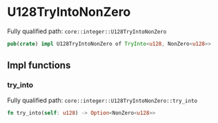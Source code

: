 # U128TryIntoNonZero

Fully qualified path: `core::integer::U128TryIntoNonZero`

```rust
pub(crate) impl U128TryIntoNonZero of TryInto<u128, NonZero<u128>>
```

## Impl functions

### try_into

Fully qualified path: `core::integer::U128TryIntoNonZero::try_into`

```rust
fn try_into(self: u128) -> Option<NonZero<u128>>
```


